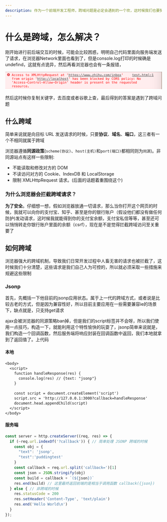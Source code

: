 ```yaml
---
description: 作为一个前端开发工程师，跨域问题是必定会遇到的一个坎，这时候我们也要努把力跳过去，不能畏畏缩缩的
---
```


# 什么是跨域，怎么解决？

刚开始进行前后端交互的时候，可能会比较困惑，明明自己代码里面向服务端发送了请求，在浏览器Network里面也看到了，但是console.log打印的时候确是undefind，这就有点诡异，然后再看浏览器也会有一条报错，

![](../../.gitbook/assets/image%20%2897%29.png)

然后这时候你复制关键字，去百度或者谷歌上查，最后得到的答案是遇到了跨域问题

## 什么跨域

简单来说就是向目标 URL 发送请求的时候，只要**协议**、**域名**、**端口**，这三者有一个不相同就属于跨域

浏览器遵循**同源政策**\(`scheme(协议)`、`host(主机)`和`port(端口)`都相同则为`同源`\)。非同源站点有这样一些限制:

* 不能读取和修改对方的 DOM
* 不读访问对方的 Cookie、IndexDB 和 LocalStorage
* 限制 XMLHttpRequest 请求。\(后面的话题着重围绕这个\)

### 为什么浏览器会拦截跨域请求？

**为了安全**。仔细想一想，假如浏览器放通一切请求，那么当你打开这个网页的时候，我就可以向你的支付宝、知乎、甚至是你的银行账户（假设他们都没有做任何防护\)发动请求，这时候我就能得到你的支付宝余额，支付宝私信等等，甚至还可以悄悄转走你银行账户里面的余额（csrf），现在是不是觉得拦截跨域访问至关重要了

## 如何跨域

浏览器强大的跨域机制，导致我们日常开发过程中人畜无害的请求也被拦截了，这时候我们十分清楚，这些请求是我们自己人为可控的，所以就必须采取一些措施来规避这些限制

### Jsonp

首先，先概括一下他目前的jsonp应用状态。属于上一代的跨域方式，或者说是比较古老的方式，但是因为兼容性好，所以目前主要应用在一些需要兼容ie的场景下，缺点就是，只支持get请求

ajax会被浏览器的同源策略ban掉，但是我们的script标签并不会呀，所以我们使用一点技巧，构造一下，就能利用这个特性愉快的玩耍了，jsonp简单来说就是，我们构造一个回调函数，然后服务端将响应封装在回调函数中返回，我们本地就拿到了返回值了。上代码

#### 本地

```markup
<body>
  <script>
    function handleResponse(res) {
      console.log(res) // {text: "jsonp"}
    }

    const script = document.createElement('script')
    script.src = 'http://127.0.0.1:3000?callback=handleResponse'
    document.head.appendChild(script)
  </script>
</body>
```

#### 服务端

```javascript
const server = http.createServer((req, res) => {
  if (~req.url.indexOf('?callback')) { // 简单处理 JSONP 跨域的时候
    const obj = {
      "text": 'jsonp',
      "test":'puddingtest'
    }
    const callback = req.url.split('callback=')[1]
    const json = JSON.stringify(obj)
    const build = callback + `(${json})`
    res.end(build) // 这里最终返回前端的是相当于调用函数 callback({json})
  } else { // 非跨域的时候
    res.statusCode = 200
    res.setHeader('Content-Type', 'text/plain')
    res.end('Hello World\n')
  }
});

```

